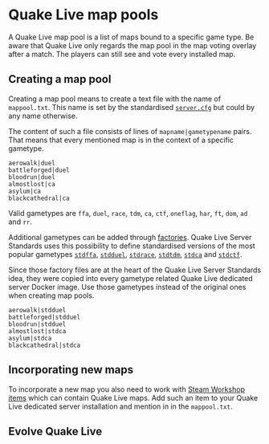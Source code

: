 # Quake Live map pools

A Quake Live map pool is a list of maps bound to a specific game type. Be aware that Quake Live only regards the map pool in the map voting overlay after a match. The players can still see and vote every installed map.

## Creating a map pool

Creating a map pool means to create a text file with the name of `mappool.txt`. This name is set by the standardised [`server.cfg`](https://github.com/quakelive-server-standards/quakelive-server-standards/tree/master/configs/standard) but could by any name otherwise.

The content of such a file consists of lines of `mapname|gametypename` pairs. That means that every mentioned map is in the context of a specific gametype.

```
aerowalk|duel
battleforged|duel
bloodrun|duel
almostlost|ca
asylum|ca
blackcathedral|ca
```

Valid gametypes are `ffa`, `duel`, `race`, `tdm`, `ca`, `ctf`, `oneflag`, `har`, `ft`, `dom`, `ad` and `rr`.

Additional gametypes can be added through [factories](https://github.com/quakelive-server-standards/quakelive-server-standards/tree/master/factories#readme). Quake Live Server Standards uses this possibility to define standardised versions of the most popular gametypes [`stdffa`](https://github.com/quakelive-server-standards/quakelive-server-standards/tree/master/factories/standard/ffa), [`stdduel`](https://github.com/quakelive-server-standards/quakelive-server-standards/tree/master/factories/standard/duel), [`stdrace`](https://github.com/quakelive-server-standards/quakelive-server-standards/tree/master/factories/standard/race), [`stdtdm`](https://github.com/quakelive-server-standards/quakelive-server-standards/tree/master/factories/standard/tdm), [`stdca`](https://github.com/quakelive-server-standards/quakelive-server-standards/tree/master/factories/standard/ca) and [`stdctf`](https://github.com/quakelive-server-standards/quakelive-server-standards/tree/master/factories/standard/ctf).

Since those factory files are at the heart of the Quake Live Server Standards idea, they were copied into every gametype related Quake Live dedicated server Docker image. Use those gametypes instead of the original ones when creating map pools.

```
aerowalk|stdduel
battleforged|stdduel
bloodrun|stdduel
almostlost|stdca
asylum|stdca
blackcathedral|stdca
```

## Incorporating new maps

To incorporate a new map you also need to work with [Steam Workshop items](https://github.com/quakelive-server-standards/quakelive-server-standards/tree/master/workshop) which can contain Quake Live maps. Add such an item to your Quake Live dedicated server installation and mention in in the `mappool.txt`.

## Evolve Quake Live